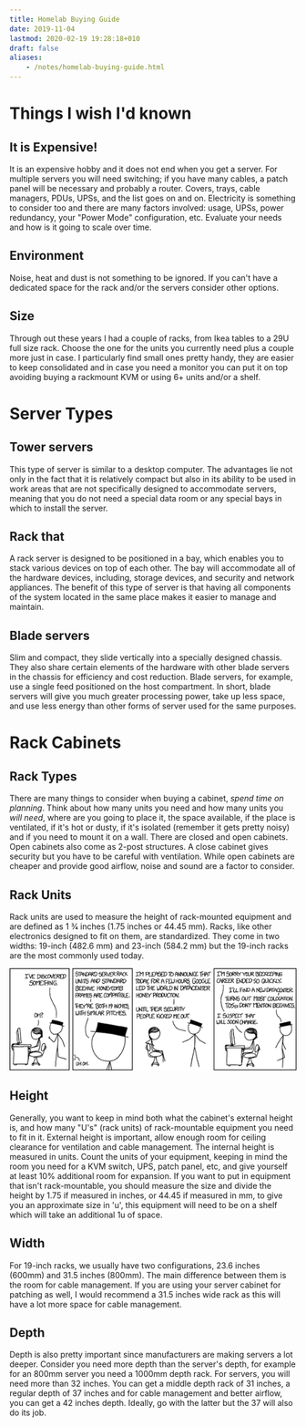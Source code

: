 ```yaml
---
title: Homelab Buying Guide
date: 2019-11-04
lastmod: 2020-02-19 19:28:18+010
draft: false
aliases:
    - /notes/homelab-buying-guide.html
---
```


# Things I wish I'd known

## It is Expensive!

It is an expensive hobby and it does not end when you get a server.
For multiple servers you will need switching; if you have many cables, a patch panel will be necessary and probably a router. Covers, trays, cable managers, PDUs, UPSs, and the list goes on and on.
Electricity is something to consider too and there are many factors involved: usage, UPSs, power redundancy, your "Power Mode" configuration, etc.
Evaluate your needs and how is it going to scale over time.

## Environment

Noise, heat and dust is not something to be ignored. If you can't have a dedicated space for the rack and/or the servers consider other options.

## Size

Through out these years I had a couple of racks, from Ikea tables to a 29U full size rack. Choose the one for the units you currently need plus a couple more just in case.
I particularly find small ones pretty handy, they are easier to keep consolidated and in case you need a monitor you can put it on top avoiding buying a rackmount KVM or using 6+ units and/or a shelf.

# Server Types

## Tower servers

This type of server is similar to a desktop computer.
The advantages lie not only in the fact that it is relatively compact but also in its ability to be used in work areas that are not specifically designed to accommodate servers, meaning that you do not need a special data room or any special bays in which to install the server.

## Rack that

A rack server is designed to be positioned in a bay, which enables you to stack various devices on top of each other. The bay will accommodate all of the hardware devices, including, storage devices, and security and network appliances.
The benefit of this type of server is that having all components of the system located in the same place makes it easier to manage and maintain.

## Blade servers

Slim and compact, they slide vertically into a specially designed chassis. They also share certain elements of the hardware with other blade servers in the chassis for efficiency and cost reduction. Blade servers, for example, use a single feed positioned on the host compartment.
In short, blade servers will give you much greater processing power, take up less space, and use less energy than other forms of server used for the same purposes.

# Rack Cabinets

## Rack Types

There are many things to consider when buying a cabinet, *spend time on planning*. Think about how many units you need and how many units you *will need*, where are you going to place it, the space available, if the place is ventilated, if it's hot or dusty, if it's isolated (remember it gets pretty noisy) and if you need to mount it on a wall.
There are closed and open cabinets. Open cabinets also come as 2-post structures.
A close cabinet gives security but you have to be careful with ventilation. While open cabinets are cheaper and provide good airflow, noise and sound are a factor to consider.

## Rack Units

Rack units are used to measure the height of rack-mounted equipment and are defined as 1 3⁄4 inches (1.75 inches or 44.45 mm).
Racks, like other electronics designed to fit on them, are standardized. They come in two widths: 19-inch (482.6 mm) and 23-inch (584.2 mm) but the 19-inch racks are the most commonly used today.

[![xkcd: Rack Unit](images/xkcd_rack_unit.png)](https://xkcd.com/1439/)

## Height

Generally, you want to keep in mind both what the cabinet's external height is, and how many "U's" (rack units) of rack-mountable equipment you need to fit in it.
External height is important, allow enough room for ceiling clearance for ventilation and cable management.
The internal height is measured in units. Count the units of your equipment, keeping in mind the room you need for a KVM switch, UPS, patch panel, etc, and give yourself at least 10% additional room for expansion.
If you want to put in equipment that isn't rack-mountable, you should measure the size and divide the height by 1.75 if measured in inches, or 44.45 if measured in mm, to give you an approximate size in 'u', this equipment will need to be on a shelf which will take an additional 1u of space.

## Width

For 19-inch racks, we usually have two configurations, 23.6 inches (600mm) and 31.5 inches (800mm). The main difference between them is the room for cable management. If you are using your server cabinet for patching as well, I would recommend a 31.5 inches wide rack as this will have a lot more space for cable management.

## Depth

Depth is also pretty important since manufacturers are making servers a lot deeper. Consider you need more depth than the server's depth, for example for an 800mm server you need a 1000mm depth rack.
For servers, you will need more than 32 inches. You can get a middle depth rack of 31 inches, a regular depth of 37 inches and for cable management and better airflow, you can get a 42 inches depth. Ideally, go with the latter but the 37 will also do its job.

